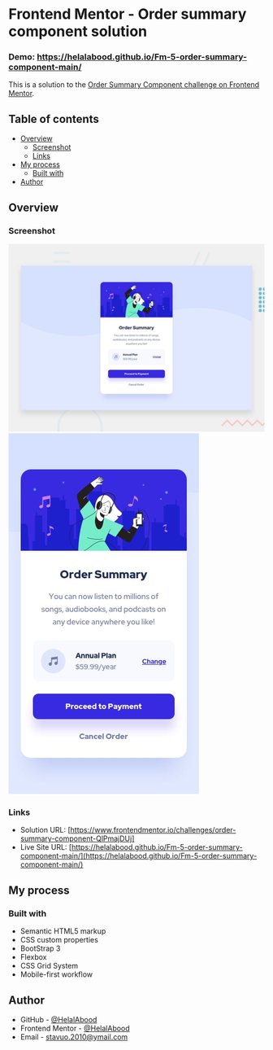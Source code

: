# Frontend Mentor - Order summary component solution

### Demo: https://helalabood.github.io/Fm-5-order-summary-component-main/


This is a solution to the [Order Summary Component challenge on Frontend Mentor](https://www.frontendmentor.io/challenges/order-summary-component-QlPmajDUj).

## Table of contents

- [Overview](#overview)
  - [Screenshot](#screenshot)
  - [Links](#links)
- [My process](#my-process)
  - [Built with](#built-with)
- [Author](#author)

## Overview

### Screenshot

![Desktop](./screenshot.jpg)
![Mobile](./mobile-design.jpg)


### Links

- Solution URL: [https://www.frontendmentor.io/challenges/order-summary-component-QlPmajDUj]
- Live Site URL: [https://helalabood.github.io/Fm-5-order-summary-component-main/](https://helalabood.github.io/Fm-5-order-summary-component-main/)

## My process

### Built with

- Semantic HTML5 markup
- CSS custom properties
- BootStrap 3
- Flexbox
- CSS Grid System
- Mobile-first workflow

## Author

- GitHub - [@HelalAbood](https://github.com/HelalAbood)
- Frontend Mentor - [@HelalAbood](https://www.frontendmentor.io/profile/HelalAbood)
- Email - stavuo.2010@ymail.com